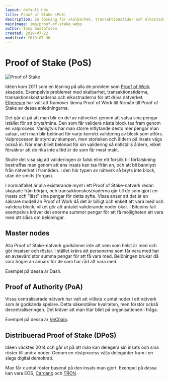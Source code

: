 ```yaml
---
layout: default.hbs
title: Proof of Stake (PoS)
description: En lösning för skalbarhet, transaktionstider och elkostader som Proof of Work är betyngat med. Här röstas i stället en validerande nod fram baserat på slump, insats och insatsens ålder.
mainImage: img/proof-of-stake.webp
author: Tony Gustafsson
created: 2019-07-22
modified: 2019-07-30
---
```


# Proof of Stake (PoS)

![Proof of Stake](/img/proof-of-stake.webp 'Proof of Stake')

Idéen kom 2011 som en lösning på alla de problem som [Proof of Work](/tekniker/proof-of-work.html) skapade. Exempelvis problemet med skalbarhet, transaktionstiderna, transaktionskostnaderna och elkostnaderna för att driva nätverket. [Ethereum](/kryptovalutor/ethereum.html) har valt att framöver lämna Proof of Work till förmån till Proof of Stake av dessa anledningarna.

Det går ut på att man blir en del av nätverket genom att satsa sina pengar istället för att bryta/mina. Den som får validera nästa block tas fram genom en valprocess. Vanligtvis har man större inflytande desto mer pengar man satsar, och man blir belönad för varje korrekt validering av block som utförs. Valprocessen är styrd av slumpen, men storleken och åldern på insats vägs också in. När man blivit belönad för sin validering så nollställs åldern, vilket försäkrar att de rika inte alltid är de som får mest makt.

Skulle det visa sig att valideringen är falsk eller ett försök till förfalskning bestraffas man genom att ens insats kan tas ifrån en, och att bli bannlyst från nätverket i framtiden. I den här typen av nätverk så bryts inte block, utan de smids (forgas).

I normalfallet är alla existerande mynt i ett Proof of Stake-nätverk redan skapade från början, och transaktionskostnaderna går till de som gjort en insats och "låst" sina pengar för detta syfte. Vissa anser att det är en säkrare modell än Proof of Work då det är billigt och enkelt att vara med och validera block, vilket gör att antalet validerande noder ökar. I Bitcoins fall exempelvis kräver det enorma summor pengar för att få möjligheten att vara med att slåss om belöningar.

## Master nodes

Alla Proof of Stake-nätverk godkänner inte att vem som helst är med och gör insatser och röstar. I stället krävs att personerna som får vara med har en avsevärd stor summa pengar för att få vara med. Belöningen brukar då vara högre än annars för de som har råd att vara med.

Exempel på dessa är Dash.

## Proof of Authority (PoA)

Vissa centraliserade nätverk har valt att vitlista x antal noder i ett nätverk som är godkända spelare. Detta säkerställer kvaliteten, men förstör också decentraliseringen. Det kräver att man litar blint på organisationen i fråga.

Exempel på dessa är [VeChain](/kryptovalutor/vechain.html).

## Distribuerad Proof of Stake (DPoS)

Idéen väcktes 2014 och går ut på att man kan delegera sin insats och sina röster till andra noder. Genom en röstprocess väljs deleganter fram i en slags digital demokrati.

Man får x antal röster baserat på den insats man gjort. Exempel på dessa kan vara EOS, [Cardano](/kryptovalutor/cardano.html) och [TRON](/kryptovalutor/tron.html).
